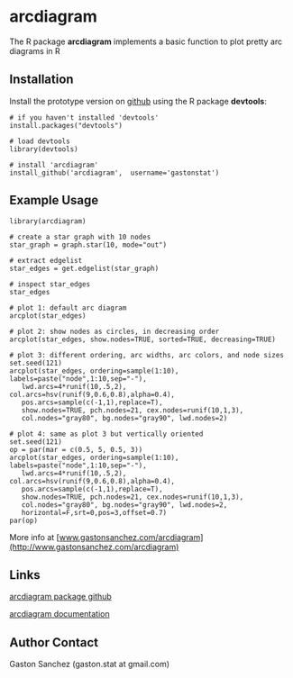 arcdiagram
============================

The R package **arcdiagram** implements a basic function to plot pretty arc diagrams in R

## Installation

Install the prototype version on [github](https://github.com/gastonstat/arcdiagram) using the R package **devtools**:
```
# if you haven't installed 'devtools'
install.packages("devtools") 

# load devtools
library(devtools)

# install 'arcdiagram'
install_github('arcdiagram',  username='gastonstat')
```

## Example Usage
```
library(arcdiagram)

# create a star graph with 10 nodes
star_graph = graph.star(10, mode="out")

# extract edgelist
star_edges = get.edgelist(star_graph)

# inspect star_edges
star_edges

# plot 1: default arc diagram
arcplot(star_edges)

# plot 2: show nodes as circles, in decreasing order
arcplot(star_edges, show.nodes=TRUE, sorted=TRUE, decreasing=TRUE)

# plot 3: different ordering, arc widths, arc colors, and node sizes
set.seed(121)
arcplot(star_edges, ordering=sample(1:10), labels=paste("node",1:10,sep="-"),
   lwd.arcs=4*runif(10,.5,2), col.arcs=hsv(runif(9,0.6,0.8),alpha=0.4),
   pos.arcs=sample(c(-1,1),replace=T),
   show.nodes=TRUE, pch.nodes=21, cex.nodes=runif(10,1,3), 
   col.nodes="gray80", bg.nodes="gray90", lwd.nodes=2)
   
# plot 4: same as plot 3 but vertically oriented
set.seed(121)
op = par(mar = c(0.5, 5, 0.5, 3))
arcplot(star_edges, ordering=sample(1:10), labels=paste("node",1:10,sep="-"),
   lwd.arcs=4*runif(10,.5,2), col.arcs=hsv(runif(9,0.6,0.8),alpha=0.4),
   pos.arcs=sample(c(-1,1),replace=T),
   show.nodes=TRUE, pch.nodes=21, cex.nodes=runif(10,1,3), 
   col.nodes="gray80", bg.nodes="gray90", lwd.nodes=2,
   horizontal=F,srt=0,pos=3,offset=0.7)
par(op)
```

More info at [www.gastonsanchez.com/arcdiagram](http://www.gastonsanchez.com/arcdiagram)

Links
-----
[arcdiagram package github](http://github.com/gastonstat/arcdiagram)

[arcdiagram documentation](http://www.gastonsanchez.com/arcdiagram)


Author Contact
--------------
Gaston Sanchez (gaston.stat at gmail.com)
